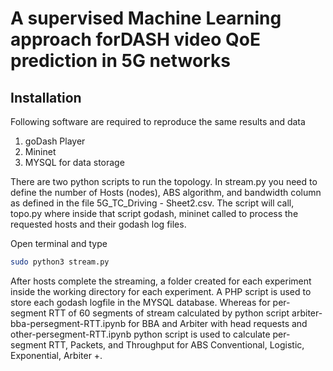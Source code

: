 # A supervised Machine Learning approach forDASH video QoE prediction in 5G networks



## Installation

Following software are required to reproduce the same results and data

1. goDash Player
2. Mininet
3. MYSQL for data storage

There are two python scripts to run the topology. In stream.py you need to define the number of Hosts (nodes), ABS algorithm, and bandwidth column as defined in the file 5G_TC_Driving - Sheet2.csv. The script will call, topo.py where inside that script godash, mininet called to process the requested hosts and their godash log files.

Open terminal and type

```bash
sudo python3 stream.py
```
After hosts complete the streaming, a folder created for each experiment inside the working directory for each experiment. A PHP script is used to store each godash logfile in the MYSQL database. Whereas for per-segment RTT of 60 segments of stream calculated by python script
arbiter-bba-persegment-RTT.ipynb for BBA and Arbiter with head requests and other-persegment-RTT.ipynb python script is used to calculate per-segment RTT, Packets, and Throughput for ABS Conventional, Logistic, Exponential, Arbiter +.
